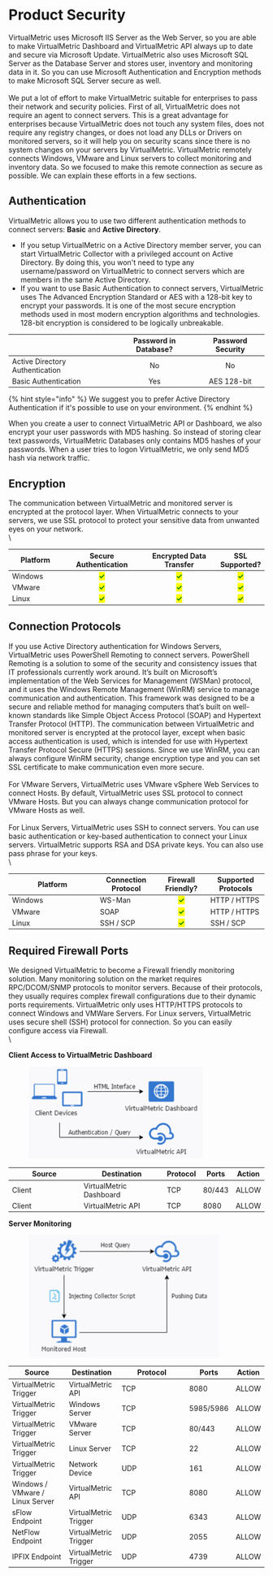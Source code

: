 # Product Security

VirtualMetric uses Microsoft IIS Server as the Web Server, so you are able to make VirtualMetric Dashboard and VirtualMetric API always up to date and secure via Microsoft Update. VirtualMetric also uses Microsoft SQL Server as the Database Server and stores user, inventory and monitoring data in it. So you can use Microsoft Authentication and Encryption methods to make Microsoft SQL Server secure as well.\
\
We put a lot of effort to make VirtualMetric suitable for enterprises to pass their network and security policies. First of all, VirtualMetric does not require an agent to connect servers. This is a great advantage for enterprises because VirtualMetric does not touch any system files, does not require any registry changes, or does not load any DLLs or Drivers on monitored servers, so it will help you on security scans since there is no system changes on your servers by VirtualMetric. VirtualMetric remotely connects Windows, VMware and Linux servers to collect monitoring and inventory data. So we focused to make this remote connection as secure as possible. We can explain these efforts in a few sections.

## **Authentication**

VirtualMetric allows you to use two different authentication methods to connect servers: **Basic** and **Active Directory**.

* If you setup VirtualMetric on a Active Directory member server, you can start VirtualMetric Collector with a privileged account on Active Directory. By doing this, you won't need to type any username/password on VirtualMetric to connect servers which are members in the same Active Directory.
* If you want to use Basic Authentication to connect servers, VirtualMetric uses The Advanced Encryption Standard or AES with a 128-bit key to encrypt your passwords. It is one of the most secure encryption methods used in most modern encryption algorithms and technologies. 128-bit encryption is considered to be logically unbreakable.

<table data-full-width="false"><thead><tr><th></th><th align="center">Password in Database?</th><th align="center">Password Security</th></tr></thead><tbody><tr><td>Active Directory Authentication</td><td align="center">No</td><td align="center">No</td></tr><tr><td>Basic Authentication</td><td align="center">Yes</td><td align="center">AES 128-bit</td></tr></tbody></table>

{% hint style="info" %}
We suggest you to prefer Active Directory Authentication if it's possible to use on your environment.
{% endhint %}

When you create a user to connect VirtualMetric API or Dashboard, we also encrypt your user passwords with MD5 hashing. So instead of storing clear text passwords, VirtualMetric Databases only contains MD5 hashes of your passwords. When a user tries to logon VirtualMetric, we only send MD5 hash via network traffic.

## Encryption

The communication between VirtualMetric and monitored server is encrypted at the protocol layer. When VirtualMetric connects to your servers, we use SSL protocol to protect your sensitive data from unwanted eyes on your network.\
\


<table><thead><tr><th width="134">Platform</th><th width="200" align="center">Secure Authentication</th><th width="222" align="center">Encrypted Data Transfer</th><th align="center">SSL Supported?</th></tr></thead><tbody><tr><td>Windows</td><td align="center"><mark style="color:green;"><strong>✓</strong></mark></td><td align="center"><mark style="color:green;"><strong>✓</strong></mark></td><td align="center"><mark style="color:green;"><strong>✓</strong></mark></td></tr><tr><td>VMware</td><td align="center"><mark style="color:green;"><strong>✓</strong></mark></td><td align="center"><mark style="color:green;"><strong>✓</strong></mark></td><td align="center"><mark style="color:green;"><strong>✓</strong></mark></td></tr><tr><td>Linux</td><td align="center"><mark style="color:green;"><strong>✓</strong></mark></td><td align="center"><mark style="color:green;"><strong>✓</strong></mark></td><td align="center"><mark style="color:green;"><strong>✓</strong></mark></td></tr></tbody></table>

## **Connection Protocols**

If you use Active Directory authentication for Windows Servers, VirtualMetric uses PowerShell Remoting to connect servers. PowerShell Remoting is a solution to some of the security and consistency issues that IT professionals currently work around. It’s built on Microsoft’s implementation of the Web Services for Management (WSMan) protocol, and it uses the Windows Remote Management (WinRM) service to manage communication and authentication. This framework was designed to be a secure and reliable method for managing computers that’s built on well-known standards like Simple Object Access Protocol (SOAP) and Hypertext Transfer Protocol (HTTP). The communication between VirtualMetric and monitored server is encrypted at the protocol layer, except when basic access authentication is used, which is intended for use with Hypertext Transfer Protocol Secure (HTTPS) sessions. Since we use WinRM, you can always configure WinRM security, change encryption type and you can set SSL certificate to make communication even more secure.\
\
For VMware Servers, VirtualMetric uses VMware vSphere Web Services to connect Hosts. By default, VirtualMetric uses SSL protocol to connect VMware Hosts. But you can always change communication protocol for VMware Hosts as well.\
\
For Linux Servers, VirtualMetric uses SSH to connect servers. You can use basic authentication or key-based authentication to connect your Linux servers. VirtualMetric supports RSA and DSA private keys. You can also use pass phrase for your keys.\
\


<table><thead><tr><th width="159">Platform</th><th>Connection Protocol</th><th align="center">Firewall Friendly?</th><th>Supported Protocols</th></tr></thead><tbody><tr><td>Windows</td><td>WS-Man</td><td align="center"><mark style="color:green;"><strong>✓</strong></mark></td><td>HTTP / HTTPS</td></tr><tr><td>VMware</td><td>SOAP</td><td align="center"><mark style="color:green;"><strong>✓</strong></mark></td><td>HTTP / HTTPS</td></tr><tr><td>Linux</td><td>SSH / SCP</td><td align="center"><mark style="color:green;"><strong>✓</strong></mark></td><td>SSH / SCP</td></tr></tbody></table>

## Required Firewall Ports

We designed VirtualMetric to become a Firewall friendly monitoring solution. Many monitoring solution on the market requires RPC/DCOM/SNMP protocols to monitor servers. Because of their protocols, they usually requires complex firewall configurations due to their dynamic ports requirements. VirtualMetric only uses HTTP/HTTPS protocols to connect Windows and VMWare Servers. For Linux servers, VirtualMetric uses secure shell (SSH) protocol for connection. So you can easily configure access via Firewall.\
\


**Client Access to VirtualMetric Dashboard**

<div align="left">

<figure><img src="../.gitbook/assets/image (186).png" alt="" width="343"><figcaption></figcaption></figure>

</div>

<table><thead><tr><th width="127">Source</th><th>Destination</th><th>Protocol</th><th>Ports</th><th>Action</th></tr></thead><tbody><tr><td>Client</td><td>VirtualMetric Dashboard</td><td>TCP</td><td>80/443</td><td>ALLOW</td></tr><tr><td>Client</td><td>VirtualMetric API</td><td>TCP</td><td>8080</td><td>ALLOW</td></tr></tbody></table>

**Server Monitoring**

<div align="left">

<figure><img src="../.gitbook/assets/image (185).png" alt="" width="375"><figcaption></figcaption></figure>

</div>

<table><thead><tr><th>Source</th><th>Destination</th><th width="119">Protocol</th><th>Ports</th><th>Action</th></tr></thead><tbody><tr><td>VirtualMetric Trigger</td><td>VirtualMetric API</td><td>TCP</td><td>8080</td><td>ALLOW</td></tr><tr><td>VirtualMetric Trigger</td><td>Windows Server</td><td>TCP</td><td>5985/5986</td><td>ALLOW</td></tr><tr><td>VirtualMetric Trigger</td><td>VMware Server</td><td>TCP</td><td>80/443</td><td>ALLOW</td></tr><tr><td>VirtualMetric Trigger</td><td>Linux Server</td><td>TCP</td><td>22</td><td>ALLOW</td></tr><tr><td>VirtualMetric Trigger</td><td>Network Device</td><td>UDP</td><td>161</td><td>ALLOW</td></tr><tr><td>Windows / VMware / Linux Server</td><td>VirtualMetric API</td><td>TCP</td><td>8080</td><td>ALLOW</td></tr><tr><td>sFlow Endpoint</td><td>VirtualMetric Trigger</td><td>UDP</td><td>6343</td><td>ALLOW</td></tr><tr><td>NetFlow Endpoint</td><td>VirtualMetric Trigger</td><td>UDP</td><td>2055</td><td>ALLOW</td></tr><tr><td>IPFIX Endpoint</td><td>VirtualMetric Trigger</td><td>UDP</td><td>4739</td><td>ALLOW</td></tr></tbody></table>

